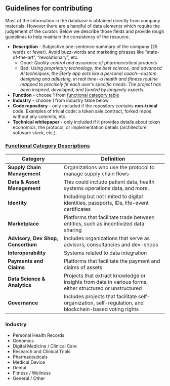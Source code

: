 ## Guidelines for contributing

Most of the information in the database is obtained directly from company materials. However there are a handful of data elements which require the judgement of the curator. Below we describe those fields and provide rough guidelines to help maintain the consistency of the resource. 


* **Description** - Subjective one-sentence summary of the company (25 words or fewer). Avoid buzz-words and marketing phrases like “state-of-the-art”, “revolutionary”, etc.
  * Good: _Quality control and assurance of pharmaceutical products_
  * Bad: _Using proprietary technology, the best science, and advanced AI techniques, the Eterly app acts like a personal coach--custom designing and adjusting, in real time--a health and fitness routine mapped to precisely fit each user’s specific needs. The project has been inspired, developed, and funded by longevity experts._ 
* **Function** - choose 1 from [functional category table](#functions)      
* **Industry** - choose 1 from industry table below     
* **Code repository** - only included if the repository contains **non-trivial** code. Examples of trivial code: a token sale contract, forked repos without any commits, etc. 
* **Technical whitepaper** - only included if it provides details about token economics, the protocol, or implementation details (architecture, software stack, etc.). 


### [Functional Category Descriptions](#functions)

| Category      | Definition  |
| --------------|-------------|
| **Supply Chain Management**         | Organizations who use the protocol to manage supply chain flows |
| **Data & Asset Management**         | This could include patient data, health systems operations data, and more. |
| **Identity**                        | Including but not limited to digital identities, passports, IDs, life-event certificates |
| **Marketplace**                     | Platforms that facilitate trade between entities, such as incentivized data sharing |
| **Advisory, Dev Shop, Consortium**  | Includes organizations that serve as advisors, consultancies and dev-shops |
| **Interoperability**                | Systems related to data integration |
| **Payments and Claims**             | Platforms that facilitate the payment and claims of assets |
| **Data Science & Analytics**        | Projects that extract knowledge or insights from data in various forms, either structured or unstructured |
| **Governance**                      | Includes projects that facilitate self-organization, self-regulation, and blockchain-based voting rights |


### Industry 
* Personal Health Records
* Genomics
* Digital Medicine / Clinical Care
* Research and Clinical Trials
* Pharmaceuticals
* Medical Device
* Dental
* Fitness / Wellness
* General / Other
